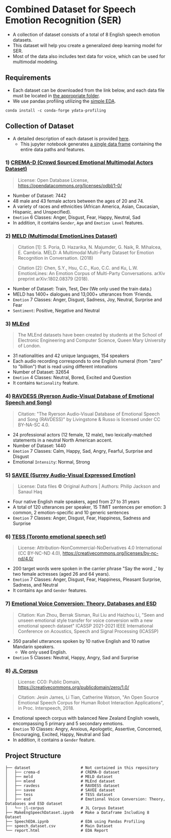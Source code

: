 # Combined Dataset for Speech Emotion Recognition (SER)
- A collection of dataset consists of a total of 8 English speech emotion datasets.
- This dataset will help you create a generalized deep learning model for SER.
- Most of the data also includes text data for voice, which can be used for multimodal modeling.

## Requirements
- Each dataset can be downloaded from the link below, and each data file must be located in [the appropriate folder](#project-structure).
- We use pandas profiling utilizing the [simple EDA](https://github.com/standing-o/Combined_Dataset_for_Speech_Emotion_Recognition/blob/master/SpeechEDA.ipynb).
```
conda install -c conda-forge ydata-profiling
```

## Collection of Dataset
- A detailed description of each dataset is provided [here](https://github.com/standing-o/Combined_Dataset_for_Speech_Emotion_Recognition/blob/master/report.html).
  - This jupyter notebook generates [a single data frame](https://github.com/standing-o/Combined_Dataset_for_Speech_Emotion_Recognition/blob/master/speech_dataset.csv) containing the entire data paths and features.

### 1) [CREMA-D (Crowd Sourced Emotional Multimodal Actors Dataset)](https://github.com/CheyneyComputerScience/CREMA-D#crema-d-crowd-sourced-emotional-multimodal-actors-dataset)
> License: Open Database License, https://opendatacommons.org/licenses/odbl/1-0/
- Number of Dataset: 7442
- 48 male and 43 female actors between the ages of 20 and 74.
- A variety of races and ethnicities (African America, Asian, Caucasian, Hispanic, and Unspecified).
- `Emotion` 6 Classes: Anger, Disgust, Fear, Happy, Neutral, Sad
- In addition, it contains `Gender`, `Age` and `Emotion Level` features.

### 2) [MELD (Multimodal EmotionLines Dataset)](https://affective-meld.github.io/)
> Citation [1]: S. Poria, D. Hazarika, N. Majumder, G. Naik, R. Mihalcea,
E. Cambria. MELD: A Multimodal Multi-Party Dataset
for Emotion Recognition in Conversation. (2018)

> Citation [2]: Chen, S.Y., Hsu, C.C., Kuo, C.C. and Ku, L.W.
EmotionLines: An Emotion Corpus of Multi-Party
Conversations. arXiv preprint arXiv:1802.08379 (2018).

- Number of Dataset: Train, Test, Dev (We only used the train data.)
- MELD has 1400+ dialogues and 13,000+ utterances from 'Friends.
- `Emotion` 7 Classes: Anger, Disgust, Sadness, Joy, Neutral, Surprise and Fear
- `Sentiment`: Positive, Negative and Neutral

### 3) [MLEnd](https://www.kaggle.com/datasets/jesusrequena/mlend-spoken-numerals)
> The MLEnd datasets have been created by students at the School of Electronic Engineering and Computer Science, Queen Mary University of London.

- 31 nationalities and 42 unique languages, 154 speakers
- Each audio recording corresponds to one English numeral (from "zero" to "billion") that is read using different intonations
- Number of Dataset: 32654
- `Emotion` 4 Classes: Neutral, Bored, Excited and Question
- It contains `Nationality` feature.

### 4) [RAVDESS (Ryerson Audio-Visual Database of Emotional Speech and Song)](https://www.kaggle.com/datasets/uwrfkaggler/ravdess-emotional-speech-audio)
> Citation: "The Ryerson Audio-Visual Database of Emotional Speech and Song (RAVDESS)" by Livingstone & Russo is licensed under CC BY-NA-SC 4.0.

- 24 professional actors (12 female, 12 male), two lexically-matched statements in a neutral North American accent. 
- Number of Dataset: 1440
- `Emotion` 7 Classes: Calm, Happy, Sad, Angry, Fearful, Surprise and Disgust
- Emotional `Intensity`: Normal, Strong

### 5) [SAVEE (Surrey Audio-Visual Expressed Emotion)](https://www.kaggle.com/datasets/ejlok1/surrey-audiovisual-expressed-emotion-savee)
> License: Data files © Original Authors | Authors: Philip Jackson and Sanaul Haq

- Four native English male speakers, aged from 27 to 31 years
- A total of 120 utterances per speaker, 15 TIMIT sentences per emotion: 3 common, 2 emotion-specific and 10 generic sentences
- `Emotion` 7 Classes: Anger, Disgust, Fear, Happiness, Sadness and Surprise

### 6) [TESS (Toronto emotional speech set)](https://www.kaggle.com/datasets/ejlok1/toronto-emotional-speech-set-tess)
> License: Attribution-NonCommercial-NoDerivatives 4.0 International (CC BY-NC-ND 4.0), https://creativecommons.org/licenses/by-nc-nd/4.0/

- 200 target words were spoken in the carrier phrase "Say the word _' by two female actresses (aged 26 and 64 years).
- `Emotion` 7 Classes: Anger, Disgust, Fear, Happiness, Pleasant Surprise, Sadness, and Neutral
- It contains `Age` and `Gender` features.

### 7) [Emotional Voice Conversion: Theory, Databases and ESD](https://hltsingapore.github.io/ESD/download.html)
> Citation: Kun Zhou, Berrak Sisman, Rui Liu and Haizhou Li, "Seen and unseen emotional style transfer for voice conversion with a new emotional speech dataset" ICASSP 2021-2021 IEEE International Conference on Acoustics, Speech and Signal Processing (ICASSP)

- 350 parallel utterances spoken by 10 native English and 10 native Mandarin speakers.
  - We only used English.
- `Emotion` 5 Classes: Neutral, Happy, Angry, Sad and Surprise

### 8) [JL Corpus](https://www.kaggle.com/datasets/tli725/jl-corpus)
> License: CC0: Public Domain, https://creativecommons.org/publicdomain/zero/1.0/

> Citation: Jesin James, Li Tian, Catherine Watson, "An Open Source Emotional Speech Corpus for Human Robot Interaction Applications", in Proc. Interspeech, 2018.

- Emotional speech corpus with balanced New Zealand English vowels, encompassing 5 primary and 5 secondary emotions.
- `Emotion` 10 Classes: Angry, Anxious, Apologetic, Assertive, Concerned, Encouraging, Excited, Happy, Neutral and Sad
- In addition, it contains a `Gender` feature.

## Project Structure

```shell
├── dataset                      # Not contained in this repository
│   ├── crema-d                  # CREMA-D dataset
│   ├── meld                     # MELD dataset
│   ├── mlend                    # MLEnd dataset
│   ├── ravdess                  # RAVDESS dataset
│   ├── savee                    # SAVEE dataset
│   ├── tess                     # TESS dataset
│   ├── esd                      # Emotional Voice Conversion: Theory, Databases and ESD dataset
│   └── jl-corpus                # JL Corpus Dataset
├── MakeEngSpeechDataset.ipynb   # Make a Dataframe Including 8 Dataset
├── SpeechEDA.ipynb              # EDA using Pandas Profiling
├── speech_dataset.csv           # Main Dataset
└── report.html                  # EDA Report
```

